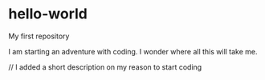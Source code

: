 # hello-world
My first repository

I am starting an adventure with coding. I wonder where all this will take me.

// I added a short description on my reason to start coding
